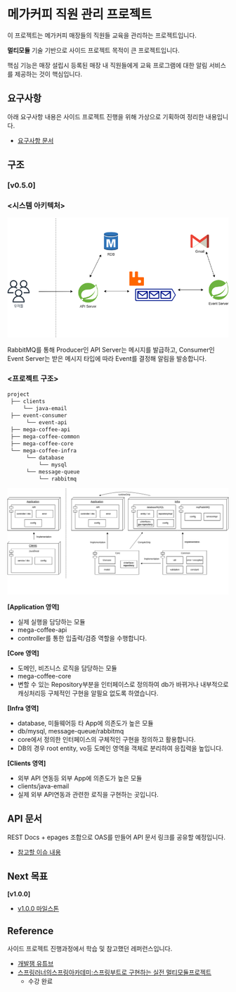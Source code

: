 # 메가커피 직원 관리 프로젝트 

이 프로젝트는 메가커피 매장들의 직원들 교육을 관리하는 프로젝트입니다.

**멀티모듈** 기술 기반으로 사이드 프로젝트 목적이 큰 프로젝트입니다.

핵심 기능은 매장 설립시 등록된 매장 내 직원들에게 교육 프로그램에 대한 알림 서비스를 제공하는 것이 핵심입니다.

## 요구사항

아래 요구사항 내용은 사이드 프로젝트 진행을 위해 가상으로 기획하여 정리한 내용입니다.

- [요구사항 문서](https://github.com/meloning/mega-coffee-employee-manage-project/wiki)

## 구조

### [v0.5.0]
### <시스템 아키텍처>
![사이드_프로젝트_v0.5_아키텍처.png](images%2F%EC%82%AC%EC%9D%B4%EB%93%9C_%ED%94%84%EB%A1%9C%EC%A0%9D%ED%8A%B8_v0.5_%EC%95%84%ED%82%A4%ED%85%8D%EC%B2%98.png)

RabbitMQ를 통해 Producer인 API Server는 메시지를 발급하고, 
Consumer인 Event Server는 받은 메시지 타입에 따라 Event를 결정해 알림을 발송합니다.  

### <프로젝트 구조>
```text
project
 ├── clients
     └── java-email
 ├── event-consumer
      └── event-api    
 ├── mega-coffee-api
 ├── mega-coffee-common
 ├── mega-coffee-core
 └── mega-coffee-infra
      └── database
          └── mysql
      └── message-queue
          └── rabbitmq
```
![사이드_프로젝트_v0.5_구조.png](images%2F%EC%82%AC%EC%9D%B4%EB%93%9C_%ED%94%84%EB%A1%9C%EC%A0%9D%ED%8A%B8_v0.5_%EA%B5%AC%EC%A1%B0.png)


**[Application 영역]**
- 실제 실행을 담당하는 모듈
- mega-coffee-api
- controller를 통한 입출력/검증 역할을 수행합니다.


**[Core 영역]**
- 도메인, 비즈니스 로직을 담당하는 모듈
- mega-coffee-core
- 변할 수 있는 Repository부분을 인터페이스로 정의하여 db가 바뀌거나 내부적으로 캐싱처리등 구체적인 구현을
  알필요 없도록 하였습니다.


**[Infra 영역]**
- database, 미들웨어등 타 App에 의존도가 높은 모듈
- db/mysql, message-queue/rabbitmq
- core에서 정의한 인터페이스의 구체적인 구현을 정의하고 활용합니다.
- DB의 경우 root entity, vo등 도메인 영역을 객체로 분리하여 응집력을 높입니다.


**[Clients 영역]**
- 외부 API 연동등 외부 App에 의존도가 높은 모듈
- clients/java-email
- 실제 외부 API연동과 관련한 로직을 구현하는 곳입니다.

## API 문서
REST Docs + epages 조합으로 OAS를 만들어 API 문서 링크를 공유할 예정입니다.

- [참고할 이슈 내용](https://github.com/meloning/mega-coffee-employee-manage-project/issues/2#issue-1827956311)


## Next 목표
**[v1.0.0]**
- [v1.0.0 마일스톤](https://github.com/meloning/mega-coffee-employee-manage-project/milestone/1)

## Reference
사이드 프로젝트 진행과정에서 학습 및 참고했던 레퍼런스입니다.

- [개발잼 유튜브](https://www.youtube.com/@devgem)
- [스프링러너의스프링아카데미:스프링부트로 구현하는 실전 멀티모듈프로젝트](https://fastcampus.co.kr/dev_academy_springrunner201) 
  - 수강 완료

